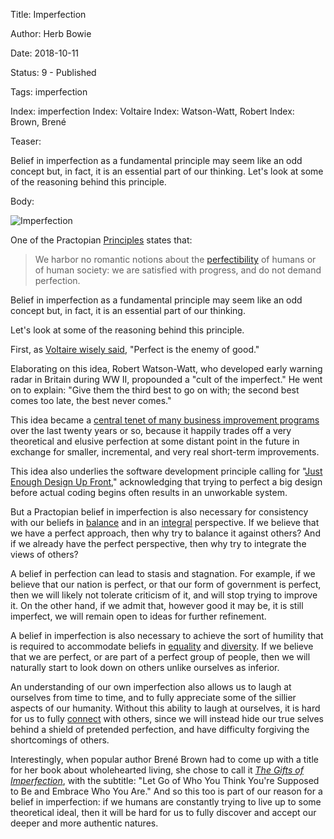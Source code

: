 Title:  Imperfection

Author: Herb Bowie

Date:   2018-10-11

Status: 9 - Published

Tags:   imperfection

Index:  imperfection
Index:  Voltaire
Index:  Watson-Watt, Robert
Index:  Brown, Brené 

Teaser: 
 
Belief in imperfection as a fundamental principle may seem like an odd concept but, in fact, it is an essential part of our thinking. Let's look at some of the reasoning behind this principle. 

Body: 

<p><img src="../images/imperfection.jpg" alt="Imperfection" title="Imperfection" /></p>

One of the Practopian [Principles][] states that:

> We harbor no romantic notions about the [perfectibility][imperfection] of humans or of human society: we are satisfied with progress, and do not demand perfection.

Belief in imperfection as a fundamental principle may seem like an odd concept but, in fact, it is an essential part of our thinking. 

Let's look at some of the reasoning behind this principle. 

First, as [Voltaire wisely said][enemy], "Perfect is the enemy of good." 

Elaborating on this idea, Robert Watson-Watt, who developed early warning radar in Britain during WW II, propounded a "cult of the imperfect." He went on to explain: "Give them the third best to go on with; the second best comes too late, the best never comes." 

This idea became a [central tenet of many business improvement programs][ci] over the last twenty years or so, because it happily trades off a very theoretical and elusive perfection at some distant point in the future in exchange for smaller, incremental, and very real short-term improvements. 

This idea also underlies the software development principle calling for "[Just Enough Design Up Front][jeduf]," acknowledging that trying to perfect a big design before actual coding begins often results in an unworkable system. 

But a Practopian belief in imperfection is also necessary for consistency with our beliefs in [balance][] and in an [integral][] perspective. If we believe that we have a perfect approach, then  why try to balance it against others? And if we already have the perfect perspective, then why try to integrate the views of others? 

A belief in perfection can lead to stasis and stagnation. For example, if we believe that our nation is perfect, or that our form of government is perfect, then we will likely not tolerate criticism of it, and will stop trying to improve it. On the other hand, if we admit that, however good it may be, it is still imperfect, we will remain open to ideas for further refinement. 

A belief in imperfection is also necessary to achieve the sort of humility that is required to accommodate beliefs in [equality][] and [diversity][]. If we believe that we are perfect, or are part of a perfect group of people, then we will naturally start to look down on others unlike ourselves as inferior. 

An understanding of our own imperfection also allows us to laugh at ourselves from time to time, and to fully appreciate some of the sillier aspects of our humanity. Without this ability to laugh at ourselves, it is hard for us to fully [connect][] with others, since we will instead hide our true selves behind a shield of pretended perfection, and have difficulty forgiving the shortcomings of others. 

Interestingly, when popular author Brené Brown had to come up with a title for her book about wholehearted living, she chose to call it [*The Gifts of Imperfection*][gifts], with the subtitle: "Let Go of Who You Think You're Supposed to Be and Embrace Who You Are." And so this too is part of our reason for a belief in imperfection: if we humans are constantly trying to live up to some theoretical ideal, then it will be hard for us to fully discover and accept our deeper and more authentic natures. 

[principles]: https://www.practopians.org/core/principles.html

[balance]: https://www.practopians.org/tags/balance.html

[connect]: https://www.practopians.org/tags/connection.html

[diversity]: https://www.practopians.org/tags/diversity.html

[equality]: https://www.practopians.org/tags/equality.html

[integral]: https://www.practopians.org/tags/integral.html

[gifts]: https://amzn.to/2OGgtL2

[jeduf]: https://www.softdevbigideas.com/just-enough-design-up-front.html

[ci]: https://www.industryweek.com/companies-amp-executives/continuous-improvement-perfect-enemy-good

[enemy]: https://en.wikipedia.org/wiki/Perfect_is_the_enemy_of_good

[imperfection]: ../tags/imperfection.html
